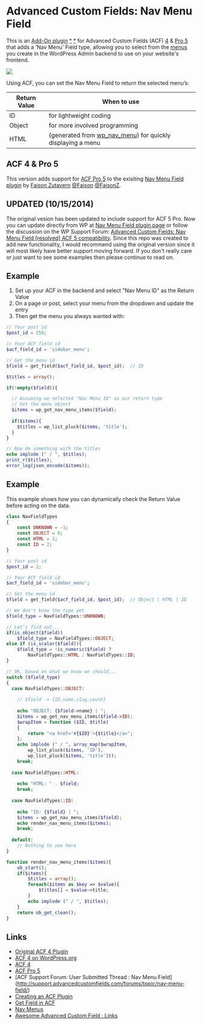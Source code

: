 # Advanced Custom Fields: Nav Menu Field #

This is an [Add-On plugin](http://wordpress.org/extend/plugins/advanced-custom-fields/)  [*](http://support.advancedcustomfields.com/forums/forum/add-ons/user-submitted/) [*](https://github.com/reyhoun/awesome-acf) for Advanced Custom Fields (ACF) [4](http://www.advancedcustomfields.com/) & [Pro 5](http://www.advancedcustomfields.com/pro) that adds a 'Nav Menu' Field type, allowing you to select from the [menus](http://codex.wordpress.org/Navigation_Menus) you create in the WordPress Admin backend to use on your website's frontend. 

![](http://faisonz.com/wp-content/uploads/2014/01/acf-nav-menu-field-banner-770x250.png)


Using ACF, you can set the Nav Menu Field to return the selected menu’s:

| Return Value   | When to use  |
| ------ | ------------ |
| ID     | for lightweight coding |
| Object | for more involved programming  |
| HTML   | (generated from [wp_nav_menu](http://codex.wordpress.org/Function_Reference/wp_nav_menu)) for quickly displaying a menu  |


## ACF 4 & Pro 5

This version adds support for [ACF Pro 5](http://www.advancedcustomfields.com/pro) to the exisiting [Nav Menu Field plugin](http://wordpress.org/plugins/advanced-custom-fields-nav-menu-field/) by [Faison Zutavern](http://faisonz.com/wordpress-plugins/advanced-custom-fields-nav-menu-field/)  [@Faison](https://github.com/Faison) [@FaisonZ](https://twitter.com/FaisonZ/).

## UPDATED (10/15/2014)

The original vesion has been updated to include support for ACF 5 Pro. Now you can update directly from WP at [Nav Menu Field plugin page](http://wordpress.org/plugins/advanced-custom-fields-nav-menu-field/) or follow the discussion on the WP Support Forum: [Advanced Custom Fields: Nav Menu Field
[resolved] ACF 5 compatibility](https://wordpress.org/support/topic/acf-5-compatibility). Since this repo was created to add new functionality, I would recommend using the original version since it will most likely have better support moving forward. If you don't really care or just want to see some examples then please continue to read on.

## Example

1. Set up your ACF in the backend and select "Nav Menu ID" as the Return Value
2. On a page or post, select your menu from the dropdown and update the entry
3. Then get the menu you always wanted with:

````php
// Your post id
$post_id = 259; 

// Your ACF field id
$acf_field_id = 'sidebar_menu'; 

// Get the menu id
$field = get_field($acf_field_id, $post_id);  // ID

$titles = array();

if(!empty($field)){

  // Assuming we selected "Nav Menu ID" as our return type
  // Get the menu object
  $items = wp_get_nav_menu_items($field);
  
  if($items){
    $titles = wp_list_pluck($items, 'title');
  }
}

// Now do something with the titles
echo implode (" / ", $titles);
print_r($titles);
error_log(json_encode($items));
````

## Example

This example shows how you can dynamically check the Return Value before acting on the data.

````php
class NavFieldTypes
{
	const UNKNOWN = -1;
	const OBJECT = 0;
	const HTML = 1;
	const ID = 2;
}

// Your post id
$post_id = 2; 

// Your ACF field id
$acf_field_id = 'sidebar_menu'; 

// Get the menu id
$field = get_field($acf_field_id, $post_id);  // Object | HTML | ID

// We don't know the type yet
$field_type = NavFieldTypes::UNKNOWN;

// Let's find out...
if(is_object($field)) 
	$field_type = NavFieldTypes::OBJECT; 
else if (is_scalar($field)){	
	$field_type = !is_numeric($field) ? 
		NavFieldTypes::HTML : NavFieldTypes::ID;	 
} 

// OK, based on what we know we should...
switch ($field_type)
{	
  case NavFieldTypes::OBJECT:
	
	// $field -> {ID,name,slug,count}
	
	echo "OBJECT: {$field->name} | "; 
	$items = wp_get_nav_menu_items($field->ID);
	$wrapItem = function ($ID, $title)
	{
		return "<a href='#{$ID}'>{$title}</a>";
	};
	echo implode (" / ", array_map($wrapItem, 
		wp_list_pluck($items, 'ID'), 
		wp_list_pluck($items, 'title')));
    break;
	
  case NavFieldTypes::HTML:
	
	echo "HTML: " . $field;
    break;
	
  case NavFieldTypes::ID:
	
	echo "ID: {$field} | "; 
	$items = wp_get_nav_menu_items($field);
	echo render_nav_menu_items($items);
    break;
	
  default:
	// Nothing to see here
}

function render_nav_menu_items($items){
	ob_start();
	if($items){
		$titles = array();
		foreach($items as $key => $value){
			$titles[] = $value->title;
		}
		echo implode (" / ", $titles);
	}
	return ob_get_clean();
}
````

## Links

* [Original ACF 4 Plugin](http://wordpress.org/plugins/advanced-custom-fields-nav-menu-field/)
* [ACF 4 on WordPress.org](http://wordpress.org/plugins/advanced-custom-fields/)
* [ACF 4](http://www.advancedcustomfields.com/)
* [ACF Pro 5](http://www.advancedcustomfields.com/pro)
* [ACF Support Forum: User Submitted Thread : Nav Menu Field] (http://support.advancedcustomfields.com/forums/topic/nav-menu-field/)
* [Creating an ACF Plugin](http://wordpress.org/extend/plugins/advanced-custom-fields/)
* [Get Field in ACF](http://www.advancedcustomfields.com/resources/get_field/)
* [Nav Menus](http://codex.wordpress.org/Navigation_Menus)
* [Awesome Advanced Custom Field : Links](https://github.com/reyhoun/awesome-acf)
